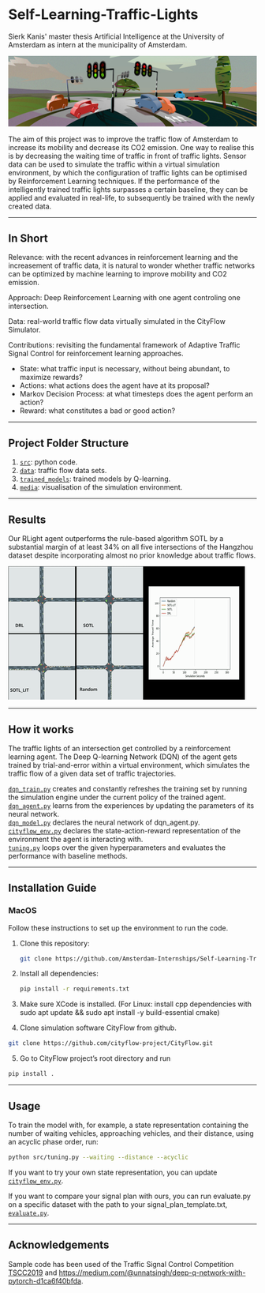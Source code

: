 # Self-Learning-Traffic-Lights
Sierk Kanis' master thesis Artificial Intelligence at the University of Amsterdam as intern at the municipality of Amsterdam. 

![](media/traffic.png)

The aim of this project was to improve the traffic flow of Amsterdam to increase its mobility and decrease its CO2 emission. One way to realise this is by decreasing the waiting time of traffic in front of traffic lights. 
Sensor data can be used to simulate the traffic within a virtual simulation environment,
by which the configuration of traffic lights can be optimised by Reinforcement Learning techniques. 
If the performance of the intelligently trained traffic lights surpasses a certain baseline, they can be applied and evaluated in real-life, 
to subsequently be trained with the newly created data.

---

## In Short

Relevance: with the recent advances in reinforcement learning and the increasement of traffic data, it is natural to wonder whether traffic networks can be optimized by machine learning to improve mobility and CO2 emission.

Approach: Deep Reinforcement Learning with one agent controling one intersection.

Data: real-world traffic flow data virtually simulated in the CityFlow Simulator.

Contributions: revisiting the fundamental framework of Adaptive Traffic Signal Control for reinforcement learning approaches.
- State: what traffic input is necessary, without being abundant, to maximize rewards?
- Actions: what actions does the agent have at its proposal?
- Markov Decision Process: at what timesteps does the agent perform an action?
- Reward: what constitutes a bad or good action?


---

## Project Folder Structure

1) [`src`](./src): python code.
1) [`data`](./data): traffic flow data sets.
1) [`trained_models`](./trained_models): trained models by Q-learning.
1) [`media`](./media): visualisation of the simulation environment.

---

## Results

Our RLight agent outperforms the rule-based algorithm SOTL by a substantial margin of at least 34% on all five intersections of the Hangzhou dataset despite incorporating almost no prior knowledge about traffic flows.

![alt text](https://github.com/Amsterdam-Internships/Self-Learning-Traffic-Lights/blob/workinprogress/media/videos/compare.gif)

---

## How it works

The traffic lights of an intersection get controlled by a reinforcement learning agent.
The Deep Q-learning Network (DQN) of the agent gets trained by trial-and-error within a virtual environment, 
which simulates the traffic flow of a given data set of traffic trajectories.

[`dqn_train.py`](./src/dqn_train.py) creates and constantly refreshes the training set by running the simulation engine under the current policy of the trained agent.  
[`dqn_agent.py`](./src/dqn_agent.py) learns from the experiences by updating the parameters of its neural network.  
[`dqn_model.py`](./src/dqn_model.py) declares the neural network of dqn_agent.py.  
[`cityflow_env.py`](./src/cityflow_env.py) declares the state-action-reward representation of the environment the agent is interacting with.  
[`tuning.py`](./src/tuning.py) loops over the given hyperparameters and evaluates the performance with baseline methods.

---

## Installation Guide

### MacOS

Follow these instructions to set up the environment to run the code.

1) Clone this repository:
    ```bash
    git clone https://github.com/Amsterdam-Internships/Self-Learning-Traffic-Lights
    ```

2) Install all dependencies:
    ```bash
    pip install -r requirements.txt
    ```
3) Make sure XCode is installed. (For Linux: install cpp dependencies with sudo apt update && sudo apt install -y build-essential cmake)

4) Clone simulation software CityFlow from github.

```bash
git clone https://github.com/cityflow-project/CityFlow.git
```
5) Go to CityFlow project’s root directory and run
```bash
pip install .
```

---

## Usage

To train the model with, for example, a state representation containing the number of waiting vehicles, approaching vehicles, and their distance, using an acyclic phase order, run:
```bash
python src/tuning.py --waiting --distance --acyclic
```

If you want to try your own state representation, you can update [`cityflow_env.py`](./src/cityflow_env.py).  

If you want to compare your signal plan with ours, you can run evaluate.py on a specific dataset with the path to your signal_plan_template.txt, [`evaluate.py`](./src/evaluate.py). 

---

## Acknowledgements

Sample code has been used of the Traffic Signal Control Competition [TSCC2019](https://github.com/tianrang-intelligence/TSCC2019) and https://medium.com/@unnatsingh/deep-q-network-with-pytorch-d1ca6f40bfda.
